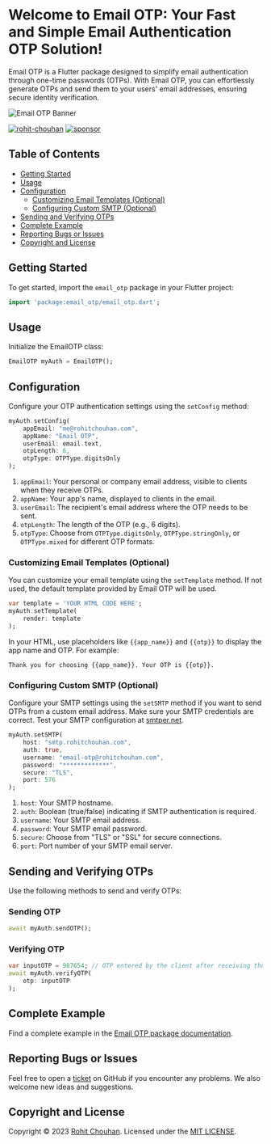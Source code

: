 # Welcome to Email OTP: Your Fast and Simple Email Authentication OTP Solution!

Email OTP is a Flutter package designed to simplify email authentication through one-time passwords (OTPs). With Email OTP, you can effortlessly generate OTPs and send them to your users' email addresses, ensuring secure identity verification.

![Email OTP Banner](https://raw.githubusercontent.com/rohit-chouhan/email_otp/main/banner.jpg)

[![rohit-chouhan](https://user-images.githubusercontent.com/82075108/182797964-a92e0c59-b9ef-432d-92af-63b6475a4b1c.svg)](https://www.github.com/rohit-chouhan)
[![sponsor](https://user-images.githubusercontent.com/82075108/182797969-11208ddc-b84c-4618-8534-18388d24ac18.svg)](https://github.com/sponsors/rohit-chouhan)

## Table of Contents
- [Getting Started](#getting-started)
- [Usage](#usage)
- [Configuration](#configuration)
  - [Customizing Email Templates (Optional)](#customizing-email-templates-optional)
  - [Configuring Custom SMTP (Optional)](#configuring-custom-smtp-optional)
- [Sending and Verifying OTPs](#sending-and-verifying-otps)
- [Complete Example](#complete-example)
- [Reporting Bugs or Issues](#reporting-bugs-or-issues)
- [Copyright and License](#copyright-and-license)

## Getting Started

To get started, import the `email_otp` package in your Flutter project:

```dart
import 'package:email_otp/email_otp.dart';
```

## Usage

Initialize the EmailOTP class:

```dart
EmailOTP myAuth = EmailOTP();
```

## Configuration

Configure your OTP authentication settings using the `setConfig` method:

```dart
myAuth.setConfig(
    appEmail: "me@rohitchouhan.com",
    appName: "Email OTP",
    userEmail: email.text,
    otpLength: 6,
    otpType: OTPType.digitsOnly
);
```

1. `appEmail`: Your personal or company email address, visible to clients when they receive OTPs.
2. `appName`: Your app's name, displayed to clients in the email.
3. `userEmail`: The recipient's email address where the OTP needs to be sent.
4. `otpLength`: The length of the OTP (e.g., 6 digits).
5. `otpType`: Choose from `OTPType.digitsOnly`, `OTPType.stringOnly`, or `OTPType.mixed` for different OTP formats.

### Customizing Email Templates (Optional)

You can customize your email template using the `setTemplate` method. If not used, the default template provided by Email OTP will be used.

```dart
var template = 'YOUR HTML CODE HERE';
myAuth.setTemplate(
    render: template 
);
```

In your HTML, use placeholders like `{{app_name}}` and `{{otp}}` to display the app name and OTP. For example:

```
Thank you for choosing {{app_name}}. Your OTP is {{otp}}.
```

### Configuring Custom SMTP (Optional)

Configure your SMTP settings using the `setSMTP` method if you want to send OTPs from a custom email address. Make sure your SMTP credentials are correct. Test your SMTP configuration at [smtper.net](https://www.smtper.net).

```dart
myAuth.setSMTP(
    host: "smtp.rohitchouhan.com",
    auth: true,
    username: "email-otp@rohitchouhan.com",
    password: "*************",
    secure: "TLS",
    port: 576
);
```

1. `host`: Your SMTP hostname.
2. `auth`: Boolean (true/false) indicating if SMTP authentication is required.
3. `username`: Your SMTP email address.
4. `password`: Your SMTP email password.
5. `secure`: Choose from "TLS" or "SSL" for secure connections.
6. `port`: Port number of your SMTP email server.

## Sending and Verifying OTPs

Use the following methods to send and verify OTPs:

### Sending OTP

```dart
await myAuth.sendOTP();
```

### Verifying OTP

```dart
var inputOTP = 987654; // OTP entered by the client after receiving the email
await myAuth.verifyOTP(
    otp: inputOTP
);
```

## Complete Example

Find a complete example in the [Email OTP package documentation](https://pub.dev/packages/email_otp/example).

## Reporting Bugs or Issues

Feel free to open a [ticket](https://github.com/rohit-chouhan/email_otp/issues) on GitHub if you encounter any problems. We also welcome new ideas and suggestions.

## Copyright and License

Copyright © 2023 [Rohit Chouhan](https://rohitchouhan.com). Licensed under the [MIT LICENSE](https://github.com/rohit-chouhan/otp/blob/main/LICENSE).

